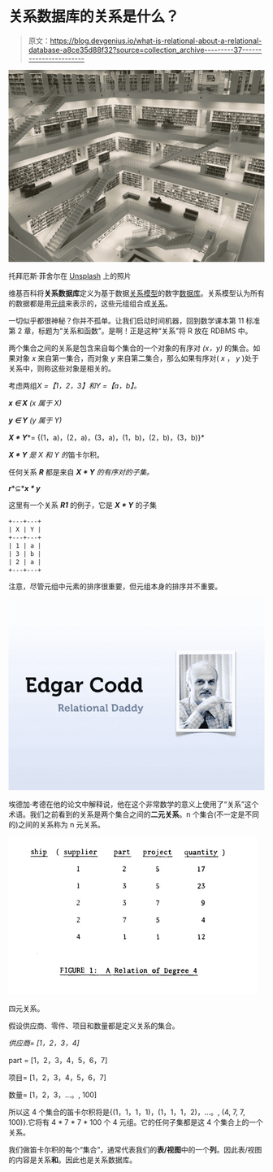 # 关系数据库的关系是什么？

> 原文：<https://blog.devgenius.io/what-is-relational-about-a-relational-database-a8ce35d88f32?source=collection_archive---------37----------------------->

![](img/8960b1be66bf4cca7b3334b00fb2676e.png)

托拜厄斯·菲舍尔在 [Unsplash](https://unsplash.com?utm_source=medium&utm_medium=referral) 上的照片

维基百科将**关系数据库**定义为基于数据[关系模型](https://en.wikipedia.org/wiki/Relational_model)的数字[数据库](https://en.wikipedia.org/wiki/Database)。关系模型认为所有的数据都是用[元组](https://en.wikipedia.org/wiki/Tuple)来表示的，这些元组组合成[关系](https://en.wikipedia.org/wiki/Relation_(database))。

一切似乎都很神秘？你并不孤单。让我们启动时间机器，回到数学课本第 11 标准第 2 章，标题为“关系和函数”。是啊！正是这种“关系”将 R 放在 RDBMS 中。

两个集合之间的关系是包含来自每个集合的一个对象的有序对 *(x，y)* 的集合。如果对象 *x* 来自第一集合，而对象 *y* 来自第二集合，那么如果有序对( *x* ， *y* )处于关系中，则称这些对象是相关的。

考虑两组*X =【1，2，3】*和*Y =【a，b】。*

***x ∈ X*** *(x 属于 X)*

***y ∈ Y*** *(y 属于 Y)*

***X * Y****= {(1，a)，(2，a)，(3，a)，(1，b)，(2，b)，(3，b)}*

***X * Y*** *是 X 和 Y 的*笛卡尔积。

任何关系 ***R*** 都是来自 ***X * Y*** *的有序对的子集。*

***r****⊆****x * y***

这里有一个关系 ***R1*** 的例子，它是 ***X * Y*** 的子集

```
+---+---+
| X | Y |
+---+---+
| 1 | a |
| 3 | b |
| 2 | a |
+---+---+
```

注意，尽管元组中元素的排序很重要，但元组本身的排序并不重要。

![](img/a5fd82164f289da8eaf0cc75150ec644.png)

埃德加·考德在他的论文中解释说，他在这个非常数学的意义上使用了“关系”这个术语。我们之前看到的关系是两个集合之间的**二元关系**。n 个集合(不一定是不同的)之间的关系称为 n 元关系。

![](img/29e09a4061a2f9456462e9516fe1e53a.png)

四元关系。

假设供应商、零件、项目和数量都是定义关系的集合。

*供应商= [1，2，3，4]*

part = [1，2，3，4，5，6，7]

项目= [1，2，3，4，5，6，7]

数量= [1，2，3，…。, 100]

所以这 4 个集合的笛卡尔积将是{(1，1，1，1)，(1，1，1，2)，…。, (4, 7, 7, 100)}.它将有 4 * 7 * 7 * 100 个 4 元组。它的任何子集都是这 4 个集合上的一个关系。

我们做笛卡尔积的每个“集合”，通常代表我们的**表/视图**中的一个**列**。因此表/视图的内容是关系**和**。因此也是关系数据库。